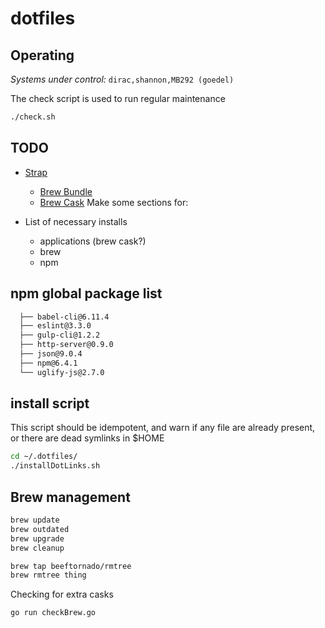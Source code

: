 # dotfiles

## Operating

_Systems under control:_ `dirac,shannon,MB292 (goedel)`

The check script is used to run regular maintenance
```bash
./check.sh
```

## TODO

- [Strap](https://github.com/MikeMcQuaid/strap)
  - [Brew Bundle](https://github.com/Homebrew/homebrew-bundle)
  - [Brew Cask](https://github.com/Homebrew/homebrew-cask)
Make some sections for:

- List of necessary installs
  - applications (brew cask?)
  - brew
  - npm

## npm global package list

```bash
  ├── babel-cli@6.11.4
  ├── eslint@3.3.0
  ├── gulp-cli@1.2.2
  ├── http-server@0.9.0
  ├── json@9.0.4
  ├── npm@6.4.1
  └── uglify-js@2.7.0
```

## install script

This script should be idempotent, and warn if any file are already present, or there are dead symlinks in $HOME

```bash
cd ~/.dotfiles/
./installDotLinks.sh
```

## Brew management

```bash
brew update
brew outdated
brew upgrade
brew cleanup

brew tap beeftornado/rmtree
brew rmtree thing
```

Checking for extra casks

```bash
go run checkBrew.go
```
